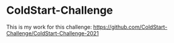 # ColdStart-Challenge

This is my work for this challenge: https://github.com/ColdStart-Challenge/ColdStart-Challenge-2021
